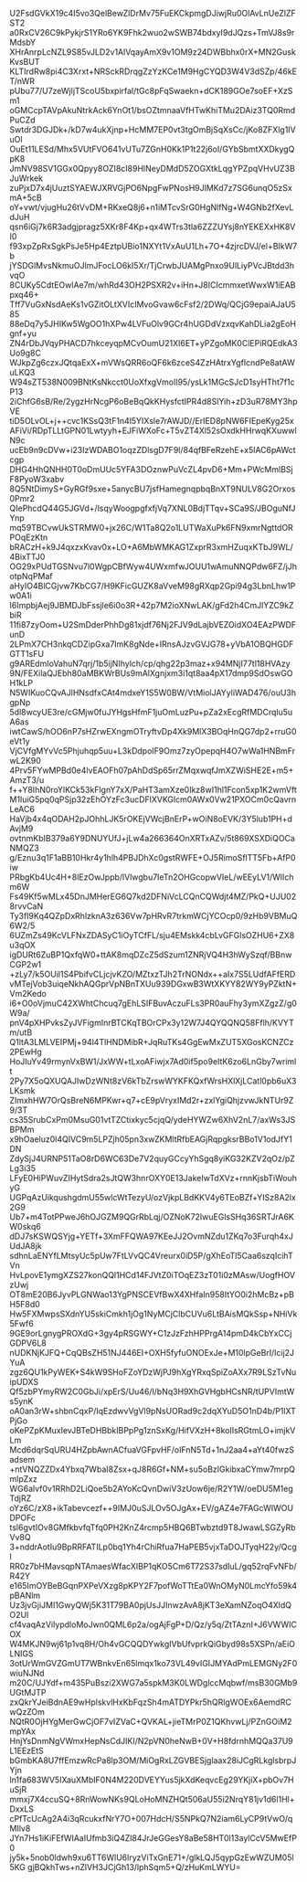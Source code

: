 U2FsdGVkX19c4I5vo3QelBewZlDrMv75FuEKCkpmgDJiwjRu0OlAvLnUeZlZFST2
a0RxCV26C9kPykjrS1YRo6YK9Fhk2wuo2wSWB74bdxyI9dJQzs+TmVJ8s9rMdsbY
XHrAnrpLcNZL9S85vJLD2v1AlVqayAmX9v1OM9z24DWBbhx0rX+MN2GuskKvsBUT
KLTIrdRw8pi4C3Xrxt+NRSckRDrqgZzYzKCe1M9HgCYQD3W4V3dSZp/46kET/nWR
pUbu77/U7zeWjljTScoU5bxpirfal/tGc8pFqSwaekn+dCK189GOe7soEF+XzSm1
oGMCcpTAVpAkuNtrkAck6YnOt1/bsOZtmnaaVfHTwKhiTMu2DAiz3TQ0RmdPuCZd
Swtdr3DGJDk+/kD7w4ukXjnp+HcMM7EP0vt3tgOmBjSqXsCc/jKo8ZFXlg1IVuOl
OuEt11LESd/Mhx5VUtFVO641vUTu7ZGnH0Kk1P1t22j6oI/GYbSbmtXXDkygQpK8
JmNV98SV1GGx0Qpyy8OZI8cI89HlNeyDMdD5ZOGXtkLqgYPZpqVHvUZ3BJuWrkek
zuPjxD7x4jUuztSYAEWJXRVGjPO6NpgFwPNosH9JlMKd7z7SG6unqO5zSxmA+5cB
oY+vwt/vjugHu26tVvDM+RKxeQ8j6+n1iMTcvSrG0HgNlfNg+W4GNb2fXevLdJuH
qsn6iGj7k6R3adgjpragz5XKr8F4Kp+qx4WTrs3tla6ZZZUYsj8nYEKEXxHK8VI0
f93xpZpRxSgkPsJe5Hp4EztpUBio1NXYt1VxAuU1Lh+7O+4zjrcDVJ/el+BIkW7b
jYSDGlMvsNkmuOJlmJFocLO6kI5Xr/TjCrwbJUAMgPnxo9UlLiyPVcJBtdd3hvqO
8CUKy5CdtEOwlAe7m/whRd43OH2PSXR2v+iHn+J8ICIcmmxetWwxW1iEABpxq46+
Tff7VuGxNsdAeKs1vGZitOLtXVIcIMvoGvaw6cFsf2/2DWq/QCjG9epaiAJaU585
88eDq7y5JHIKw5WgOO1hXPw4LVFuOlv9GCr4hUGDdVzxqvKahDLia2gEoHgnf+yu
ZN4rDbJVqyPHACD7hkceyqpMCvOumU21XI6ET+yPZgoMK0ClEPiRQEdkA3Uo9g8C
WJkpZg6czxJQtqaExX+mVWsQRR6oQF6k6zceS4ZzHAtrxYgfIcndPe8atAWuLKQ3
W94sZT538N009BNtKsNkcct0UoXfxgVmoIl95/ysLk1MGcSJcD1syHTht7f1cP13
2iChfG6sB/Re/2ygzHrNcgP6oBeBqQkKHysfctIPR4d8SlYih+zD3uR78MY3hpVE
tiD5OLvOL+j++cvc1KSsQ3tF1n4l5YIXsle7rAWJD//ErIED8pNW6FIEpeKyg25x
AFiVi/RDpTLLtGPN01Lwtyyh+EJFiWXoFc+T5vZT4Xl52sOxdkHHrwqKXuwwlN9c
ucEb9n9cDVw+i23IzWDABO1oqzZDlsgD7F9l/84qfBFeRzehE+x5lAC6pAWctcgp
DHG4HhQNHH0T0oDmUUc5YFA3DOznwPuVcZL4pvD6+Mm+PWcMmlBSjF8PyoW3xabv
8Q5NtDimyS+GyRGf9sxe+5anycBU7jsfHamegnqpbqBnXT9NULV8G2Orxos0Pmr2
QIePhcdQ44G5JGVd+/lsqyWoogpgfxfjVq7XNL0BdjTTqv+SCa9S/JBOguNfJYnp
mq59TBCvwUkSTRMW0+jx26C/W1Ta8Q2o1LUTWaXuPk6FN9xmrNgttdORPOqEzKtn
bRACzH+k9J4qxzxKvav0x+LO+A6MbWMKAG1ZxprR3xmHZuqxKTbJ9WL/4BixTTJ0
OG29xPUdTGSNvu7l0WgpCBfWyw4UWxmfwJOUU1wAmuNNQPdw6FZ/jJhotpNqPMaf
aHyIO4BlCGjvw7KbCG7/H9KFicGUZK8aVveM98gRXqp2Gpi94g3LbnLhw1Pw0A1i
I6ImpbjAej9JBMDJbFssjle6i0o3R+42p7M2ioXNwLAK/gFd2h4CmJlYZC9kZbiR
11fi87zyOom+U2SmDderPhhDg81xjdf76Nj2FJV9dLajbVEZOidXO4EAzPWDFunD
2LPmX7CH3nkqCDZipGxa7ImK8gNde+IRnsAJzvGVJG78+yVbA1OBQHGDFGTT1sFU
g9AREdmIoVahuN7qrj/1b5ijNIhylch/cp/qhg22p3maz+x94MNjI77tl18HVAzy
9N/FEXilaQJEbh80aMBKWrBUs9mAlXgnjxm3i1qt8aa4pX17dmp9SdOswGOH1kLP
N5WIKuoCQvAJlHNsdfxCAt4mdxeY1S5W0BW/VtMiolJAYyliWAD476/ouU3hgpNp
5dl8wcyUE3re/cGMjw0fuJYHgsHfmF1juOmLuzPu+pZa2xEcgRfMDCrqlu5uA6as
iwtCawS/hOO6nP7sHZrwEXngmOTryftvDp4Xk9MlX3BOqHnQG7dp2+rruG0eVt1y
VjCVfgMYvVc5Phjuhqp5uu+L3kDdpoIF9Omz7zyOpepqH4O7wWa1HNBmFrwL2K90
4Prv5FYwMPBd0e4lvEAOFh07pAhDdSp65rrZMqxwqfJmXZWiSHE2E+m5+AmzT3/u
f++Y8IhN0roYlKCk53kFlgnY7xX/PaHT3amXze0Ikz8wI1hl1Fcon5xp1K2wmVft
M1IuiG5pq0qPSjp32zEhOYzFc3ucDFlXVKGlcm0AWx0Vw21PXOCm0cQavrnLeAC6
HaVjb4x4qODAH2pJOhhLJK5rOKEjVWcjBnErP+wOiN8oEVK/3Y5lub1PH+dAvjM9
ovtnmKbIB379a6Y9DNUYUfJ+jLw4a266364OnXRTxAZv/5t869XSXDiQOCaNMQZ3
g/Eznu3q1F1aBB10Hkr4y1hlh4PBJDhXc0gstRWFE+OJ5RimoSflTT5Fb+AfP0iw
PRbgKb4Uc4H+8lEzOwJppb/lVlwgbu7IeTn2OHGcopwVIeL/wEEyLV1/WlIchm6W
Fs49Kf5wMLx45DnJMHerEG6Q7kd2DFNiVcLCQnCQWdjt4MZ/PkQ+UJU028rvvCaN
Ty3fI9Kq4QZpDxRhlzknA3z636Vw7pHRvR7trkmWCjYCOcp0/9zHb9VBMuQ6W2/5
6UZmZs49KcVLFNxZDASyC1iOyTCfFL/sju4EMskk4cbLvGFGlsOZHU6+ZX8u3qOX
igDURt6ZuBP1QxfqW0+ttAK8mqDZcZ5dSzum1ZNRjVQ4H3hWySzqf/BBnwCGP2w1
+zLy7/k5OUil1S4PbifvCLjcjvKZO/MZtxzTJh2TrNONdx++aIx7S5LUdfAFfERD
vMTejVob3uiqeNkhAQGprVpNBnTXUu939DGxwB3WtXKYY82WY9yPZktN+Vm2Kedo
i6+O0oVjmuC42XWhtChcuq7gEhLSIFBuvAczuFLs3PR0auFhy3ymXZgzZ/g0W9a/
pnV4pXHPvksZyJVFigmInrBTCKqTBOrCPx3y12W7J4QYQQNQ58Fflh/KVYTm/utB
Q1ltA3LMLVEIPMj+94l4TlHNDMibR+JqRuTKs4GgEwMxZUT5XGosKCNZCz2PEwHg
HoJIuYv49rmynVxBW1/JxWW+tLxoAFiwjx7Ad0if5po9eItK6zo6LnGby7wrimlt
2Py7X5oQXUQAJIwDzWNt8zV6kTbZrswWYKFKQxfWrsHXlXjLCatl0pb6uX3LKsmk
ZImxhHW7OrQsBreN6MPKwr+q7+cE9pVryxIMd2r+zxlYgiQhjzvwJkNTUr9Z9/3T
cs35SrubCxPm0MsuG01vtTZCtixkyc5cjqQ/ydeHYWZw6XhV2nL7/axWs3JSBPMm
x9hOaeluz0l4QIVC9m5LPZjh05pn3xwZKMltRfbEAGjRqpgksrBBo1V1odJfY1DN
ZdySjJ4URNP51TaO8rD6WC63De7V2quyGCcyYhSgq8yiKG32KZV2qOz/pZLg3i35
LFyE0HiPWuvZIHytSdra2sJtQW3hnrOXY0E13JakeIwTdXVz+rnnKjsbTiWouhyG
UGPqAzUikqushgdmU55wlcWtTezyU/ozVjkpLBdKKV4y6TEoBZf+YISz8A2lx2G9
Ub7+m4TotPPweJ6hOJGZM9QGrRbLqj/OZNoK72IwuEGlsSHq36SRTJrA6KW0skq6
dDJ7sKSWQSYjg+YETf+3XmFFQWA97KEeJJ2OvmNZdu1ZKq7o3Furqh4xJUdJA8jk
sdhnLaENYfLMtsyUc5pUw7FtLVvQC4Vreurx0iD5P/gXhEoTl5Caa6szqIcihTVn
HvLpovE1ymgXZS27konQQl1HCd14FJVtZ0iTOqEZ3zT01i0zMAsw/UogfHOVzUwj
OT8mE20B6JyvPLGNWao13YgPNSCEVfBwX4XHfaIn958ItYO0i2hMcBz+pBH5F8d0
Hw5FXMwpsSXdnYU5skiCmkh1jOg1NyMCjClbCUVu6LtBAisMQkSsp+NHiVk5Fwf6
9GE9orLgnygPROXdG+3gy4pRSGWY+C1zJzFzhHPPrgA14pmD4kCbYxCCjGDPV6L8
nUDKNjKJFQ+CqQBsZH51NJ446EI+OXH5fyfuONOExJe+M10lpGeBrI/lcij2JYuA
zgz6QU1kPyWEK+S4kW9SHoFZoYDzWjPJ9hXgYRxqSpiZoAXx7R9LSzTvNuipUDXS
Qf5zbPYmyRW2C0GbJi/xpErS/Uu46/l/bNq3H9XhGVHgbHCsNR/tUPVImtWs5ynK
oA0an3rW+shbnCqxP/IqEzdwvVgVl9pNsUORad9c2dqXYuD5O1nD4b/P1lXTPjGo
oKePZpKMuxIevJBTeDHBbkIBPpPg1znSxKg/HifVXzH+8koIIsRGtmLO+imjkVLm
Mcd6dqrSqURU4HZpbAwnACfuaVGFpvHF/oIFnN5Td+1nJ2aa4+aYt40fwzSadsem
+ntVNQZZDx4Ybxq7WbaI8Zsx+qJ8R6Gf+NM+su5oBzIGkibxaCYmw7mrpQmlpZxz
WG6alvf0v1RRhD2LiQoe5b2AYoKcQvnDwiV3zUow6je/R2Y1W/oeDU5M1egTdjRZ
oYz6C/zX8+ikTabevcezf++9IMJ0uSJLOv5OJgAx+EV/gAZ4e7FAGcWIWOUDPOFc
tsl6gvtIOv8GMfkbvfqTfq0PH2KnZ4rcmp5HBQ6BTwbztd9T8JwawLSGZyRbVv8Q
3+nddrAotIu9BpRRFATILp0bq1Yh4rChiRfua7HaPEB5vjxTaDOJTyqH22y/Qcgl
RR0z7bHMavsqpNTAmaesWfacXIBP1qKO5Cm6T72S37sdIuL/gq52rqFvNFb/R42Y
e165ImOYBeBGqnPXPeVXzg8pKPY2F7pofWoTTtEa0WnOMyN0LmcYfo59k4pBANlm
Uz3jvGjiJMI1GwyQWj5K31T79BA0pjUsJJInwzAvA8jKT3eXamNZoqO4XldQO2Ul
cf4vaqAzViIypdloMoJwn0QML6p2a/ogAjFgP+D/Qz/y5q/ZtTAznI+J6VWWICOX
W4MKJN9wj61p1vq8H/Oh4vGCQQDYwkgIVbUfvprkQiGbyd98s5XSPn/aEiOLNIGS
3otUrWmGVZGmUT7WBnkvEn65lmqx1ko73VL49vIGIJMYAdPmLEMGNy2F0wiuNJNd
m20C/UJYdf+m435PuBszi2XWG7a5spkM3K0LWDglccMqbwf/msB30GMb9UGtMJTP
zxQkrYJeiBdnAE9wHplskvlHxKbFqzSh4mATDYPkr5hQRlgWOEx6AemdRCwQzZOm
NQtR0OjHYgMerGwCjOF7vIZVaC+QVKAL+jieTMrP0Z1QKhvwLj/PZnGOiM2mpYAx
HnjYsDnmNgVWmxHepNsCdJIKI/N2pVN0heNwB+0V+H8fdrnhMQQa37U9L1EEzEtS
bGmbKA8U7ffEmzwRcPa8lp3OM/MiOgRxLZGVBESjglaax28iJCgRLkglsbrpJYjn
ln1fa683WV5IXauXMbIF0N4M220DVEYYus5jkXdKeqvcEg29YKjiX+pbOv7HuSjR
mmxj7X4ccuSQ+8RnWowNKs9QLoHoMNZHQt506aU55i2NrqY81jv1d6l1Hl+DxxLS
cPfTcUcAg2A4i3qRcukxfNrY7O+007HdcH/S5NPkQ7N2iam6LyCP9tVwO/qMIlv8
JYn7Hs1iKiFEfWIAaIUfmb3iQ4Zl84JrJeGGesY8aBe58HT0l13aylCcV5MwEfP0
jy5k+5nob0ldwh9xu6TT6WlU6lryzViTxGnE71+/glkLQJ5qypGzEwWZUM05l5KG
gjBQkhTws+nZlVH3JCjGh13/lphSqm5+Q/zHuKmLWYU=
